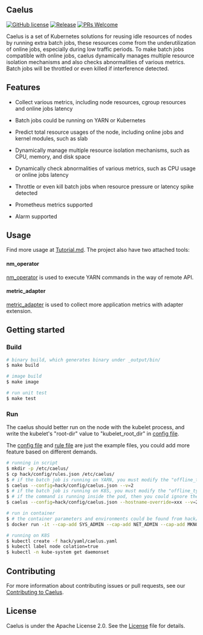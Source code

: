 ## Caelus
  [![GitHub license](https://img.shields.io/badge/license-Apache--2.0-brightgreen)](https://github.com/Tencent/caelus/blob/master/LICENSE)
  [![Release](https://img.shields.io/github/v/release/Tencent/caelus.svg)](https://github.com/Tencent/caelus/releases)
  [![PRs Welcome](https://img.shields.io/badge/PRs-welcome-brightgreen.svg)](https://github.com/Tencent/caelus/pulls)

  Caelus is a set of Kubernetes solutions for reusing idle resources of nodes by running extra batch jobs, these resources come from 
  the underutilization of online jobs, especially during low traffic periods. To make batch jobs compatible with online jobs,
  caelus dynamically manages multiple resource isolation mechanisms and also checks abnormalities of various metrics. 
  Batch jobs will be throttled or even killed if interference detected.

## Features

* Collect various metrics, including node resources, cgroup resources and online jobs latency

* Batch jobs could be running on YARN or Kubernetes

* Predict total resource usages of the node, including online jobs and kernel modules, such as slab

* Dynamically manage multiple resource isolation mechanisms, such as CPU, memory, and disk space

* Dynamically check abnormalities of various metrics, such as CPU usage or online jobs latency

* Throttle or even kill batch jobs when resource pressure or latency spike detected

* Prometheus metrics supported

* Alarm supported

## Usage

Find more usage at [Tutorial.md](doc/tutorial.md). The project also have two attached tools:

#### nm_operator

[nm_operator](doc/nm_operator.md) is used to execute YARN commands in the way of remote API.

#### metric_adapter

[metric_adapter](doc/metric_adapter.md) is used to collect more application metrics with adapter extension.


## Getting started

### Build

``` sh
# binary build, which generates binary under _output/bin/
$ make build

# image build
$ make image

# run unit test
$ make test
```

### Run
The caelus should better run on the node with the kubelet process, and write the kubelet's "root-dir" value to "kubelet_root_dir" in [config file](hack/config/caelus.json).

The [config file](hack/config/caelus.json) and [rule file](hack/config/rules.json) are just the example files, you could add more
feature based on different demands.

```sh
# running in script
$ mkdir -p /etc/caelus/
$ cp hack/config/rules.json /etc/caelus/
$ # if the batch job is running on YARN, you must modify the "offline_type" in hack/config/caelus.json as "yarn_on_k8s", and run the command
$ caelus --config=hack/config/caelus.json --v=2
$ # if the batch job is running on K8S, you must modify the "offline_type" in hack/config/caelus.json as "k8s", and run the command
$ # if the command is running inside the pod, then you could ignore the kubeconfig parameter
$ caelus --config=hack/config/caelus.json --hostname-override=xxx --v=2 --kubeconfig=xxx

# run in container
$ # the container parameters and environments could be found from hack/yaml/caelus.json, such as:
$ docker run -it --cap-add SYS_ADMIN --cap-add NET_ADMIN --cap-add MKNOD --cap-add SYS_PTRACE --cap-add SYS_CHROOT --cap-add SYS_NICE -v /:/rootfs -v /sys:/sys -v /dev/disk:/dev/disk ccr.ccs.tencentyun.com/caelus/caelus:v1.0.0 /bin/bash

# running on K8S
$ kubectl create -f hack/yaml/caelus.yaml
$ kubectl label node colation=true
$ kubectl -n kube-system get daemonset
```

## Contributing
For more information about contributing issues or pull requests, see our [Contributing to Caelus](doc/contributing.md).

## License
Caelus is under the Apache License 2.0. See the [License](LICENSE) file for details.

